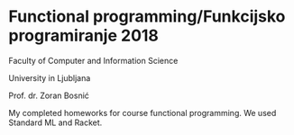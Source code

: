 # Functional programming/Funkcijsko programiranje 2018

Faculty of Computer and Information Science

University in Ljubljana

Prof. dr. Zoran Bosnić

My completed homeworks for course functional programming. We used Standard ML and Racket.
